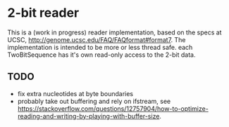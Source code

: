 # 2-bit reader

This is a (work in progress) reader implementation, based on the
specs at UCSC, http://genome.ucsc.edu/FAQ/FAQformat#format7. The
implementation is intended to be more or less thread safe. each
TwoBitSequence has it's own read-only access to the 2-bit data.

## TODO
- fix extra nucleotides at byte boundaries
- probably take out buffering and rely on ifstream, see https://stackoverflow.com/questions/12757904/how-to-optimize-reading-and-writing-by-playing-with-buffer-size.

